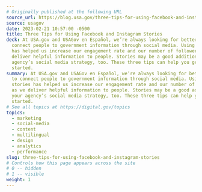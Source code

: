 ```yaml
---
# Originally published at the following URL
source_url: https://blog.usa.gov/three-tips-for-using-facebook-and-instagram-stories
source: usagov
date: 2023-02-21 10:57:00 -0500
title: Three Tips for Using Facebook and Instagram Stories
deck: At USA.gov and USAGov en Español, we’re always looking for better ways to
  connect people to government information through social media. Using stories
  has helped us increase our engagement rate and our number of followers as we
  deliver helpful information to people. Stories may be a good addition to your
  agency’s social media strategy, too. These three tips can help you get
  started.
summary: At USA.gov and USAGov en Español, we’re always looking for better ways
  to connect people to government information through social media. Using
  stories has helped us increase our engagement rate and our number of followers
  as we deliver helpful information to people. Stories may be a good addition to
  your agency’s social media strategy, too. These three tips can help you get
  started.
# See all topics at https://digital.gov/topics
topics:
  - marketing
  - social-media
  - content
  - multilingual
  - design
  - analytics
  - performance
slug: three-tips-for-using-facebook-and-instagram-stories
# Controls how this page appears across the site
# 0 -- hidden
# 1 -- visible
weight: 1
---
```

